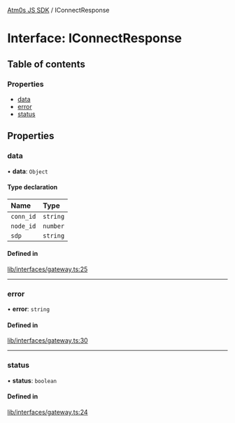 [Atm0s JS SDK](../README.md) / IConnectResponse

# Interface: IConnectResponse

## Table of contents

### Properties

- [data](IConnectResponse.md#data)
- [error](IConnectResponse.md#error)
- [status](IConnectResponse.md#status)

## Properties

### data

• **data**: `Object`

#### Type declaration

| Name | Type |
| :------ | :------ |
| `conn_id` | `string` |
| `node_id` | `number` |
| `sdp` | `string` |

#### Defined in

[lib/interfaces/gateway.ts:25](https://github.com/8xFF/media-sdk-js/blob/633baca/src/lib/interfaces/gateway.ts#L25)

___

### error

• **error**: `string`

#### Defined in

[lib/interfaces/gateway.ts:30](https://github.com/8xFF/media-sdk-js/blob/633baca/src/lib/interfaces/gateway.ts#L30)

___

### status

• **status**: `boolean`

#### Defined in

[lib/interfaces/gateway.ts:24](https://github.com/8xFF/media-sdk-js/blob/633baca/src/lib/interfaces/gateway.ts#L24)
